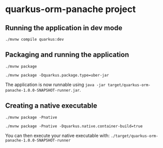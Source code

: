 # quarkus-orm-panache project

## Running the application in dev mode

```shell script
./mvnw compile quarkus:dev
```

## Packaging and running the application

```shell script
./mvnw package
```
```shell script
./mvnw package -Dquarkus.package.type=uber-jar
```

The application is now runnable using `java -jar target/quarkus-orm-panache-1.0.0-SNAPSHOT-runner.jar`.

## Creating a native executable

```shell script
./mvnw package -Pnative
```

```shell script
./mvnw package -Pnative -Dquarkus.native.container-build=true
```

You can then execute your native executable with: `./target/quarkus-orm-panache-1.0.0-SNAPSHOT-runner`